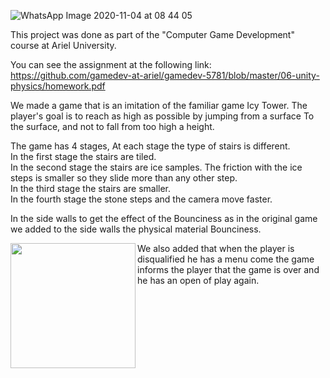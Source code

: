 
![WhatsApp Image 2020-11-04 at 08 44 05](https://user-images.githubusercontent.com/57855070/98078036-f4b04180-1e79-11eb-9bde-48b3d32a201f.jpeg)

This project was done as part of the "Computer Game Development" course at Ariel University.

You can see the assignment at the following link: 
https://github.com/gamedev-at-ariel/gamedev-5781/blob/master/06-unity-physics/homework.pdf

We made a game that is an imitation of the familiar game Icy Tower.
The player's goal is to reach as high as possible by jumping from a surface To the surface, and not to fall from too high a height.


The game has 4 stages, At each stage the type of stairs is different. <br />
In the first stage the stairs are tiled. <br />
In the second stage the stairs are ice samples. The friction with the ice steps is smaller so they slide more than any other step. <br />
In the third stage the stairs are smaller. <br />
In the fourth stage the stone steps and the camera move faster. <br />

In the side walls to get the effect of the Bounciness as in the original game we added to the side walls the physical material Bounciness.

<img align="left" width="200px" src= https://user-images.githubusercontent.com/57855070/100892344-e712c980-34c2-11eb-8adb-33ebcd432f00.png />


We also added that when the player is disqualified he has a menu come the game informs the player that the game is over and he has an open of play again.
